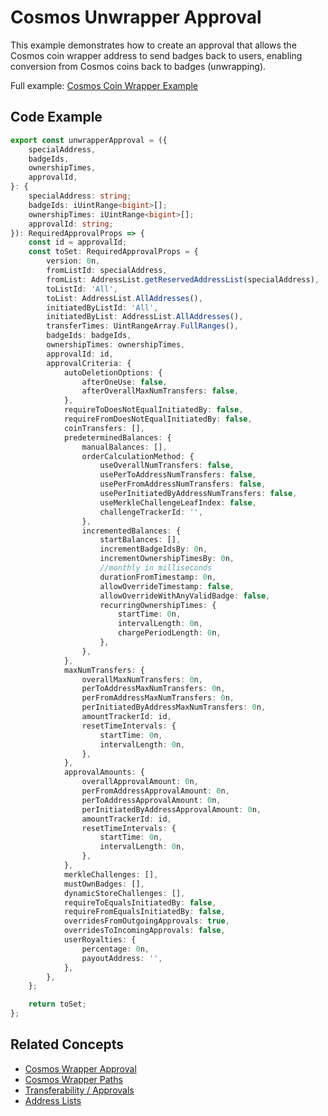 # Cosmos Unwrapper Approval

This example demonstrates how to create an approval that allows the Cosmos coin wrapper address to send badges back to users, enabling conversion from Cosmos coins back to badges (unwrapping).

Full example: [Cosmos Coin Wrapper Example](../cosmos-coin-wrapper-example.md)

## Code Example

```typescript
export const unwrapperApproval = ({
    specialAddress,
    badgeIds,
    ownershipTimes,
    approvalId,
}: {
    specialAddress: string;
    badgeIds: iUintRange<bigint>[];
    ownershipTimes: iUintRange<bigint>[];
    approvalId: string;
}): RequiredApprovalProps => {
    const id = approvalId;
    const toSet: RequiredApprovalProps = {
        version: 0n,
        fromListId: specialAddress,
        fromList: AddressList.getReservedAddressList(specialAddress),
        toListId: 'All',
        toList: AddressList.AllAddresses(),
        initiatedByListId: 'All',
        initiatedByList: AddressList.AllAddresses(),
        transferTimes: UintRangeArray.FullRanges(),
        badgeIds: badgeIds,
        ownershipTimes: ownershipTimes,
        approvalId: id,
        approvalCriteria: {
            autoDeletionOptions: {
                afterOneUse: false,
                afterOverallMaxNumTransfers: false,
            },
            requireToDoesNotEqualInitiatedBy: false,
            requireFromDoesNotEqualInitiatedBy: false,
            coinTransfers: [],
            predeterminedBalances: {
                manualBalances: [],
                orderCalculationMethod: {
                    useOverallNumTransfers: false,
                    usePerToAddressNumTransfers: false,
                    usePerFromAddressNumTransfers: false,
                    usePerInitiatedByAddressNumTransfers: false,
                    useMerkleChallengeLeafIndex: false,
                    challengeTrackerId: '',
                },
                incrementedBalances: {
                    startBalances: [],
                    incrementBadgeIdsBy: 0n,
                    incrementOwnershipTimesBy: 0n,
                    //monthly in milliseconds
                    durationFromTimestamp: 0n,
                    allowOverrideTimestamp: false,
                    allowOverrideWithAnyValidBadge: false,
                    recurringOwnershipTimes: {
                        startTime: 0n,
                        intervalLength: 0n,
                        chargePeriodLength: 0n,
                    },
                },
            },
            maxNumTransfers: {
                overallMaxNumTransfers: 0n,
                perToAddressMaxNumTransfers: 0n,
                perFromAddressMaxNumTransfers: 0n,
                perInitiatedByAddressMaxNumTransfers: 0n,
                amountTrackerId: id,
                resetTimeIntervals: {
                    startTime: 0n,
                    intervalLength: 0n,
                },
            },
            approvalAmounts: {
                overallApprovalAmount: 0n,
                perFromAddressApprovalAmount: 0n,
                perToAddressApprovalAmount: 0n,
                perInitiatedByAddressApprovalAmount: 0n,
                amountTrackerId: id,
                resetTimeIntervals: {
                    startTime: 0n,
                    intervalLength: 0n,
                },
            },
            merkleChallenges: [],
            mustOwnBadges: [],
            dynamicStoreChallenges: [],
            requireToEqualsInitiatedBy: false,
            requireFromEqualsInitiatedBy: false,
            overridesFromOutgoingApprovals: true,
            overridesToIncomingApprovals: false,
            userRoyalties: {
                percentage: 0n,
                payoutAddress: '',
            },
        },
    };

    return toSet;
};
```

## Related Concepts

-   [Cosmos Wrapper Approval](./cosmos-wrapper-approval.md)
-   [Cosmos Wrapper Paths](../../concepts/cosmos-wrapper-paths.md)
-   [Transferability / Approvals](../../concepts/transferability-approvals.md)
-   [Address Lists](../../concepts/address-lists.md)
